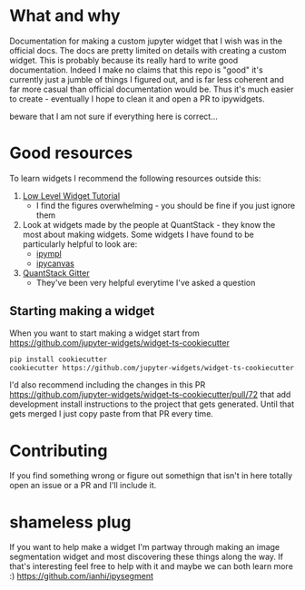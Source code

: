 # What and why
Documentation for making a custom jupyter widget that I wish was in the official docs. The docs are pretty limited on details with creating a custom widget. This is probably because its really hard to write good documentation. Indeed I make no claims that this repo is "good" it's currently just a jumble of things I figured out, and is far less coherent and far more casual than official documentation would be. Thus it's much easier to create - eventually I hope to clean it and open a PR to ipywidgets.

beware that I am not sure if everything here is correct...

# Good resources
To learn widgets I recommend the following resources outside this:
1. [Low Level Widget Tutorial](https://ipywidgets.readthedocs.io/en/latest/examples/Widget%20Low%20Level.html)
   - I find the figures overwhelming - you should be fine if you just ignore them
2. Look at widgets made by the people at QuantStack - they know the most about making widgets. Some widgets I have found to be particularly helpful to look are:
   - [ipympl](https://github.com/matplotlib/ipympl)
   - [ipycanvas](https://github.com/martinRenou/ipycanvas)
3. [QuantStack Gitter](https://gitter.im/QuantStack/Lobby)
   - They've been very helpful everytime I've asked a question
## Starting making a widget
When you want to start making a widget start from https://github.com/jupyter-widgets/widget-ts-cookiecutter 
```bash
pip install cookiecutter
cookiecutter https://github.com/jupyter-widgets/widget-ts-cookiecutter.git
```
I'd also recommend including the changes in this PR https://github.com/jupyter-widgets/widget-ts-cookiecutter/pull/72 that add development install instructions to the project that gets generated. Until that gets merged I just copy paste from that PR every time.

# Contributing

If you find something wrong or figure out somethign that isn't in here totally open an issue or a PR and I'll include it. 

# shameless plug

If you want to help make a widget I'm partway through making an image segmentation widget and most discovering these things along the way. If that's interesting feel free to help with it and maybe we can both learn more :) https://github.com/ianhi/ipysegment

